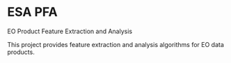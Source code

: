 ESA PFA
=======

EO Product Feature Extraction and Analysis


This project provides feature extraction and analysis algorithms for EO data products.
